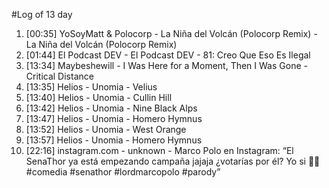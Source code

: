 #Log of 13 day

1. [00:35] YoSoyMatt & Polocorp - La Niña del Volcán (Polocorp Remix) - La Niña del Volcán (Polocorp Remix)
1. [01:44] El Podcast DEV - El Podcast DEV - 81: Creo Que Eso Es Ilegal
1. [13:34] Maybeshewill - I Was Here for a Moment, Then I Was Gone - Critical Distance
1. [13:35] Helios - Unomia - Velius
1. [13:40] Helios - Unomia - Cullin Hill
1. [13:42] Helios - Unomia - Nine Black Alps
1. [13:47] Helios - Unomia - Homero Hymnus
1. [13:52] Helios - Unomia - West Orange
1. [13:57] Helios - Unomia - Homero Hymnus
1. [22:16] instagram.com - unknown - Marco Polo en Instagram: “El SenaThor ya está empezando campaña jajaja ¿votarías por él? Yo si 🤣🤣 #comedia #senathor #lordmarcopolo #parody”
